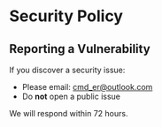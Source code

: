 # Security Policy

## Reporting a Vulnerability
If you discover a security issue:
- Please email: cmd_er@outlook.com
- Do **not** open a public issue

We will respond within 72 hours.
